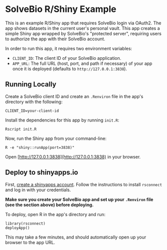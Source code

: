 # SolveBio R/Shiny Example

This is an example R/Shiny app that requires SolveBio login via OAuth2. The app shows datasets in the current user's personal vault. This app creates a simple Shiny app wrapped by SolveBio's "protected server", requiring users to authorize the app with their SolveBio account.

In order to run this app, it requires two environment variables:

* `CLIENT_ID`: The client ID of your SolveBio application.
* `APP_URL`: The full URL (host, port, and path if necessary) of your app once it is deployed (defaults to `http://127.0.0.1:3838`).


## Running Locally

Create a SolveBio client ID and create an `.Renviron` file in the app's directory with the following:

    CLIENT_ID=your-client-id


Install the dependencies for this app by running `init.R`:


    Rscript init.R


Now, run the Shiny app from your command-line:

    R -e "shiny::runApp(port=3838)"


Open [http://127.0.0.1:3838](http://127.0.0.1:3838) in your browser.


## Deploy to shinyapps.io

First, [create a shinyapps account](https://www.shinyapps.io/admin/#/signup). Follow the instructions to install `rsconnect` and log in with your credentials.

**Make sure you create your SolveBio app and set up your `.Renviron` file (see the section above) before deploying.**

To deploy, open R in the app's directory and run:

    library(rsconnect)
    deployApp()


This may take a few minutes, and should automatically open up your browser to the app URL.
